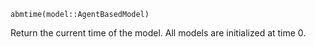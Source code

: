 ```
abmtime(model::AgentBasedModel)
```

Return the current time of the model. All models are initialized at time 0.

